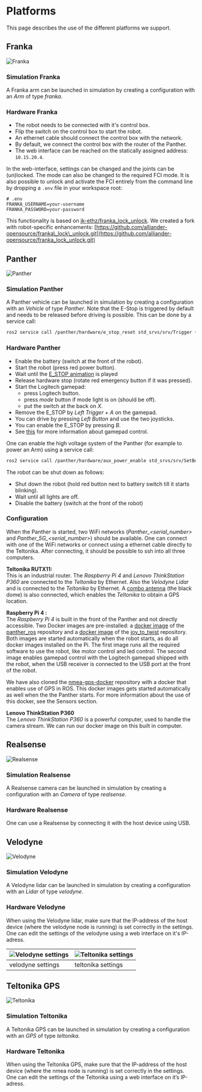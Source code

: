 <!--
SPDX-FileCopyrightText: Alliander N. V.

SPDX-License-Identifier: Apache-2.0
-->

# Platforms

This page describes the use of the different platforms we support.

## Franka

![Franka](../img/franka/franka.png)

### Simulation Franka

A Franka arm can be launched in simulation by creating a configuration with an *Arm* of type *franka*.

### Hardware Franka

- The robot needs to be connected with it's control box.
- Flip the switch on the control box to start the robot.
- An ethernet cable should connect the control box with the network.
- By default, we connect the control box with the router of the Panther.
- The web interface can be reached on the statically assigned address: `10.15.20.4`.

In the web-interface, settings can be changed and the joints can be (un)locked. The mode can also be changed to the required FCI mode. It is also possible to unlock and activate the FCI entirely from the command line by dropping a `.env` file in your workspace root:

```text
# .env
FRANKA_USERNAME=your-username
FRANKA_PASSWORD=your-password
```

This functionality is based on [jk-ethz/franka\_lock\_unlock](https://github.com/jk-ethz/franka_lock_unlock).
We created a fork with robot-specific enhancements: [https://github.com/alliander-opensource/franka\_lock\_unlock.git](https://github.com/alliander-opensource/franka_lock_unlock.git)

## Panther

![Panther](../img/panther/panther.png)

### Simulation Panther

A Panther vehicle can be launched in simulation by creating a configuration with an *Vehicle* of type *Panther*. Note that the E-Stop is triggered by default and needs to be released before driving is possible. This can be done by a service call:

```bash
ros2 service call /panther/hardware/e_stop_reset std_srvs/srv/Trigger {}
```

### Hardware Panther

- Enable the battery (switch at the front of the robot).
- Start the robot (press red power button).
- Wait until the [E_STOP animation](https://husarion.com/manuals/panther/software/ros2/robot-management/#led-animations) is played
- Release hardware stop (rotate red emergency button if it was pressed).
- Start the Logitech gamepad:
  - press Logitech button.
  - press *mode* button if mode light is on (should be off).
  - put the switch at the back on *X*.
- Remove the E_STOP by *Left Trigger + A* on the gamepad.
- You can drive by pressing *Left Button* and use the two joysticks.
- You can enable the E_STOP by pressing *B*.
- See [this](https://husarion.com/manuals/panther/software/ros2/robot-management/#gamepad) for more information about gamepad control.

One can enable the high voltage system of the Panther (for example to power an Arm) using a service call:

```bash
ros2 service call /panther/hardware/aux_power_enable std_srvs/srv/SetBool "{data: true}"
```

The robot can be shut down as follows:

- Shut down the robot (hold red button next to battery switch till it starts blinking).
- Wait until all lights are off.
- Disable the battery (switch at the front of the robot)

### Configuration

When the Panther is started, two WiFi networks (*Panther_<serial_number>* and *Panther_5G_<serial_number>*) should be available. One can connect with one of the WiFi networks or connect using a ethernet cable directly to the Teltonika. After connecting, it should be possible to ssh into all three computers.

**Teltonika RUTX11:**
\
This is an industrial router. The *Raspberry Pi 4* and *Lenovo ThinkStation P360* are connected to the *Teltonika* by Ethernet. Also the *Velodyne Lidar* and is connected to the *Teltonika* by Ethernet. A [combo antenna](https://teltonika-networks.com/products/accessories/antenna-options/combo-mimo-mobilegnsswi-fi-roof-sma-antenna) (the black dome) is also connected, which enables the *Teltonika* to obtain a GPS location.

**Raspberry Pi 4 :**
\
The *Raspberry Pi 4* is built in the front of the Panther and not directly accessible. Two Docker images are pre-installed: a [docker image](https://hub.docker.com/r/husarion/panther) of the [panther_ros](https://github.com/husarion/panther_ros) repository and a [docker image](https://hub.docker.com/r/husarion/joy2twist) of the [joy_to_twist](https://github.com/husarion/joy2twist) repository. Both images are started automatically when the robot starts, as do all docker images installed on the Pi. The first image runs all the required software to use the robot, like motor control and led control. The second image enables gamepad control with the Logitech gamepad shipped with the robot, when the USB receiver is connected to the USB port at the front of the robot.

We have also cloned the [nmea-gps-docker](https://github.com/husarion/nmea-gps-docker/tree/ros2) repository with a docker that enables use of GPS in ROS. This docker images gets started automatically as well when the the Panther starts. For more information about the use of this docker, see the Sensors section.

**Lenovo ThinkStation P360**
\
The *Lenovo ThinkStation P360* is a powerful computer, used to handle the camera stream. We can run our docker image on this built in computer.

## Realsense

![Realsense](../img/realsense/realsense.png)

### Simulation Realsense

A Realsense camera can be launched in simulation by creating a configuration with an *Camera* of type *realsense*.

### Hardware Realsense

One can use a Realsense by connecting it with the host device using USB.

## Velodyne

![Velodyne](../img/velodyne/velodyne.png)

### Simulation Velodyne

A Velodyne lidar can be launched in simulation by creating a configuration with an *Lidar* of type *velodyne*.

### Hardware Velodyne

When using the Velodyne lidar, make sure that the IP-address of the host device (where the velodyne node is running) is set correctly in the settings. One can edit the settings of the velodyne using a web interface on it's IP-adress.

| ![Velodyne settings](../img/velodyne/velodyne_settings.png) | ![Teltonika settings](../img/teltonika/teltonika_settings.png) |
|-------------------------------------------------------------|----------------------------------------------------------------|
| velodyne settings                                           | teltonika settings                                             |

## Teltonika GPS

![Teltonika](../img/teltonika/nmea.png)

### Simulation Teltonika

A Teltonika GPS can be launched in simulation by creating a configuration with an *GPS* of type *teltonika*.

### Hardware Teltonika

When using the Teltonika GPS, make sure that the IP-address of the host device (where the nmea node is running) is set correctly in the settings. One can edit the settings of the Teltonika using a web interface on it’s IP-adress.
